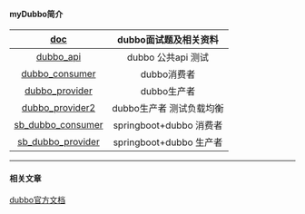 #### myDubbo简介


|    [doc](https://github.com/xmxe/myDubbo/tree/master/doc)    |  dubbo面试题及相关资料   |
| :----------------------------------------------------------: | :----------------------: |
| [dubbo_api](https://github.com/xmxe/myDubbo/tree/master/dubbo_api) |    dubbo 公共api 测试    |
| [dubbo_consumer](https://github.com/xmxe/myDubbo/tree/master/dubbo_consumer) |       dubbo消费者        |
| [dubbo_provider](https://github.com/xmxe/myDubbo/tree/master/dubbo_provider) |       dubbo生产者        |
| [dubbo_provider2](https://github.com/xmxe/myDubbo/tree/master/dubbo_provider2) | dubbo生产者 测试负载均衡 |
| [sb_dubbo_consumer](https://github.com/xmxe/myDubbo/tree/master/sb_dubbo_consumer) | springboot+dubbo 消费者  |
| [sb_dubbo_provider](https://github.com/xmxe/myDubbo/tree/master/sb_dubbo_provider) | springboot+dubbo 生产者  |

---
#### 相关文章

[dubbo官方文档](http://dubbo.apache.org/zh-cn/docs/user/quick-start.html)

